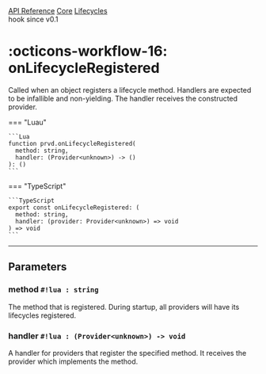 <div class="pmwdoc-reference-breadcrumbs">
<a href="../../../">API Reference</a>
<a href="../../">Core</a>
<a href="../">Lifecycles</a>
</div>

<div class="pmwdoc-reference-tags">
<span class="pmwdoc-reference-highlight">hook</span>
<span class="pmwdoc-reference-since">since v0.1</span>
</div>

# :octicons-workflow-16: onLifecycleRegistered

Called when an object registers a lifecycle method. Handlers are expected to be
infallible and non-yielding. The handler receives the constructed provider.

=== "Luau"

    ```Lua
    function prvd.onLifecycleRegistered(
      method: string,
      handler: (Provider<unknown>) -> ()
    ): ()
    ```

=== "TypeScript"

    ```TypeScript
    export const onLifecycleRegistered: (
      method: string,
      handler: (provider: Provider<unknown>) => void
    ) => void
    ```

---

## Parameters

### method `#!lua : string`

The method that is registered. During startup, all providers will have its
lifecycles registered.

### handler `#!lua : (Provider<unknown>) -> void`

A handler for providers that register the specified method. It receives the
provider which implements the method.
